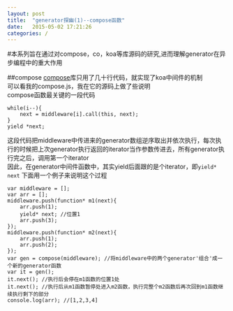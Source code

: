 ```yaml
---
layout: post
title:  "generator探幽(1)--compose函数"
date:   2015-05-02 17:21:26
categories: /
---
```

#本系列旨在通过对compose，co，koa等库源码的研究,进而理解generator在异步编程中的重大作用

##compose
[compose](http://https://github.com/koajs/compose)库只用了几十行代码，就实现了koa中间件的机制  
可以看我的compose.js，我在它的源码上做了些说明  
compose函数最关键的一段代码    

    while(i--){
        next = middleware[i].call(this, next);
    }
    yield *next;

这段代码把middleware中传进来的generator数组逆序取出并依次执行，每次执行的时候把上次generator执行返回的iterator当作参数传进去，所有generator执行完之后，调用第一个iterator  
因此，在generator中间件函数中，其实yield后面跟的是个iterator，即```yield* next```
下面用一个例子来说明这个过程  

    var middleware = [];
    var arr = []; 
    middleware.push(function* m1(next){
        arr.push(1);
        yield* next; //位置1
        arr.push(3);
    });
    middleware.push(function* m2(next){
        arr.push(1);
        arr.push(2);
    });
    var gen = compose(middleware); //将middleware中的两个generator'组合'成一个新的generator函数
    var it = gen();
    it.next(); //执行后会停在m1函数的位置1处
    it.next(); //执行后从m1函数暂停处进入m2函数，执行完整个m2函数后再次回到m1函数继续执行剩下的部分
    console.log(arr); //[1,2,3,4]
